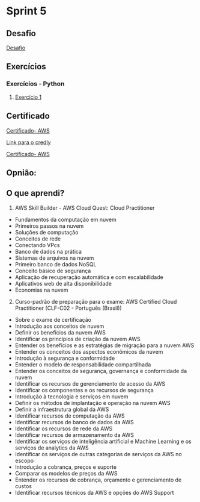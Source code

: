 # Sprint 5
## Desafio


[Desafio]()

## Exercícios 
### Exercícios - Python
1. [Exercício 1]()

## Certificado 
[Certificado- AWS](../Sprint%205/Certificados/aws-cloud-quest-cloud-practitioner.png)

[Link para o credly](https://www.credly.com/badges/16a0cf67-ffa7-4905-8efa-fc09a590a699/public_url)

[Certificado- AWS]()

## Opnião:


## O que aprendi?
1. AWS Skill Builder - AWS Cloud Quest: Cloud Practitioner
* Fundamentos da computação em nuvem
* Primeiros passos na nuvem
* Soluções de computação
* Conceitos de rede
* Conectando VPcs
* Banco de dados na prática
* Sistemas de arquivos na nuvem
* Primeiro banco de dados NoSQL
* Conceito básico de segurança 
* Aplicação de recuperação automática e com escalabilidade
* Aplicativos web de alta disponibilidade
* Economias na nuvem


2. Curso-padrão de preparação para o exame: AWS Certified Cloud Practitioner (CLF-C02 - Português (Brasil))
* Sobre o exame de certificação
* Introdução aos conceitos de nuvem
* Definir os benefícios da nuvem AWS
* Identificar os princípios de criação da nuvem AWS
* Entender os benefícios e as estratégias de migração para a nuvem AWS
* Entender os conceitos dos aspectos econômicos da nuvem
* Introdução à segurança e conformidade
* Entender o modelo de responsabilidade compartilhada
* Entender os conceitos de segurança, governança e conformidade da nuvem
* Identificar os recursos de gerenciamento de acesso da AWS
* Identificar os componentes e os recursos de segurança
* Introdução à tecnologia e serviços em nuvem
* Definir os métodos de implantação e operação na nuvem AWS
* Definir a infraestrutura global da AWS
* Identificar recursos de computação da AWS
* Identificar recursos de banco de dados da AWS
* Identificar os recursos de rede da AWS
* Identificar recursos de armazenamento da AWS
* Identificar os serviços de inteligência artificial e Machine Learning e os serviços de analytics da AWS
* Identificar os serviços de outras categorias de serviços da AWS no escopo
* Introdução a cobrança, preços e suporte
* Comparar os modelos de preços da AWS
* Entender os recursos de cobrança, orçamento e gerenciamento de custos
* Identificar recursos técnicos da AWS e opções do AWS Support



